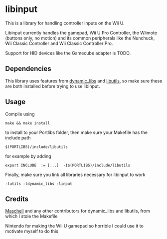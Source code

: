 # libinput

This is a library for handling controller inputs on the Wii U.

Libinput currently handles the gamepad, Wii U Pro Controller, the Wiimote (buttons only, no motion) and its common peripherals like the Nunchuck, Wii Classic Controller and Wii Classic Controller Pro.

Support for HID devices like the Gamecube adapter is TODO.

## Dependencies

This library uses features from [dynamic_libs](https://github.com/Maschell/dynamic_libs/tree/lib) and [libutils](https://github.com/Maschell/libutils), so make sure these are both installed before trying to use libinput.

## Usage
Compile using
```
make && make install
```
to install to your Portlibs folder, then make sure your Makefile has the include path
```
$(PORTLIBS)/include/libutils
```

for example by adding
```
export INCLUDE	:= [...]  -I$(PORTLIBS)/include/libutils
```

Finally, make sure you link all libraries necessary for libinput to work
```
-lutils -ldynamic_libs -linput
```

## Credits

[Maschell](https://github.com/Maschell/) and any other contributors for dynamic_libs and libutils, from which I stole the Makefile

Nintendo for making the Wii U gamepad so horrible I could use it to motivate myself to do this
